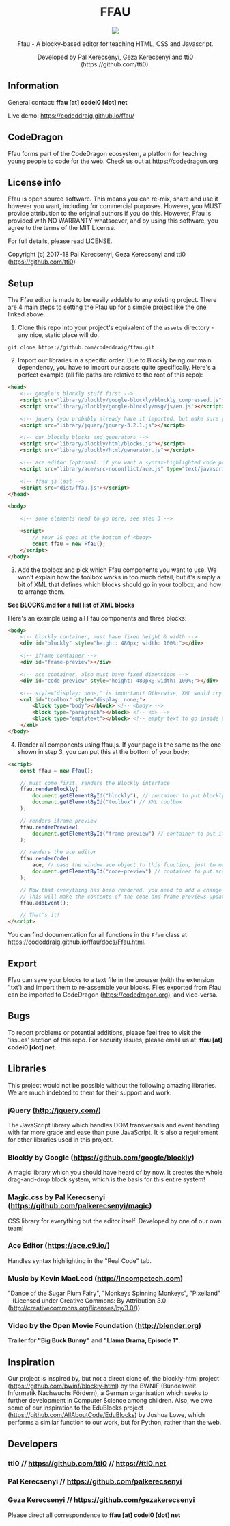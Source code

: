 <h1 align="center">FFAU</h1>
<p align="center"><img src="https://img.shields.io/badge/version-0.3.1-brightgreen.svg"></p>
<p align="center">Ffau - A blocky-based editor for teaching HTML, CSS and Javascript.</p>
<p align="center">Developed by Pal Kerecsenyi, Geza Kerecsenyi and tti0 (https://github.com/tti0).</p>

## Information
General contact: **ffau [at] codei0 [dot] net**

Live demo: https://codeddraig.github.io/ffau/

## CodeDragon

Ffau forms part of the CodeDragon ecosystem, a platform for teaching young people to code for the web. Check us out at https://codedragon.org

## License info

Ffau is open source software. This means you can re-mix, share and use it however you want, including for commercial purposes. However, you MUST provide attribution to the original authors if you do this. However, Ffau is provided with NO WARRANTY whatsoever, and by using this software, you agree to the terms of the MIT License.

For full details, please read LICENSE.

Copyright (c) 2017-18 Pal Kerecsenyi, Geza Kerecsenyi and tti0 (https://github.com/tti0)

## Setup
The Ffau editor is made to be easily addable to any existing project. There are 4 main steps to setting the Ffau up for a simple project like the one linked above.

1. Clone this repo into your project's equivalent of the `assets` directory - any nice, static place will do.

```
git clone https://github.com/codeddraig/ffau.git
```

2. Import our libraries in a specific order. Due to Blockly being our main dependency, you have to import our assets quite specifically. Here's a perfect example (all file paths are relative to the root of this repo):

```html
<head>
    <!-- google's blockly stuff first -->
    <script src="library/blockly/google-blockly/blockly_compressed.js"></script>
    <script src="library/blockly/google-blockly/msg/js/en.js"></script>

    <!-- jquery (you probably already have it imported, but make sure you've got at least v3.2.1) -->
    <script src="library/jquery/jquery-3.2.1.js"></script>

    <!-- our blockly blocks and generators -->
    <script src="library/blockly/html/blocks.js"></script>
    <script src="library/blockly/html/generator.js"></script>

    <!-- ace editor (optional: if you want a syntax-highlighted code preview) -->
    <script src="library/ace/src-noconflict/ace.js" type="text/javascript" charset="utf-8"></script>

    <!-- ffau js last -->
    <script src="dist/ffau.js"></script>
</head>

<body>

    <!-- some elements need to go here, see step 3 -->

    <script>
        // Your JS goes at the bottom of <body>
        const ffau = new Ffau();
    </script>
</body>
```

3. Add the toolbox and pick which Ffau components you want to use. We won't explain how the toolbox works in too much detail, but it's simply a bit of XML that defines which blocks should go in your toolbox, and how to arrange them.

**See BLOCKS.md for a full list of XML blocks**

Here's an example using all Ffau components and three blocks:

```html
<body>
    <!-- blockly container, must have fixed height & width -->
    <div id="blockly" style="height: 480px; width: 100%;"></div>

    <!-- iframe container -->
    <div id="frame-preview"></div>

    <!-- ace container, also must have fixed dimensions -->
    <div id="code-preview" style="height: 480px; width: 100%;"></div>

    <!-- style="display: none;" is important! Otherwise, XML would try to render as HTML -->
    <xml id="toolbox" style="display: none;">
        <block type="body"></block> <!-- <body> -->
        <block type="paragraph"></block> <!-- <p> -->
        <block type="emptytext"></block> <!-- empty text to go inside paragraph -->
    </xml>
</body>
```

4. Render all components using ffau.js. If your page is the same as the one shown in step 3, you can put this at the bottom of your body:

```html
<script>
    const ffau = new Ffau();

    // must come first, renders the Blockly interface
    ffau.renderBlockly(
        document.getElementById("blockly"), // container to put blockly in
        document.getElementById("toolbox") // XML toolbox
    );

    // renders iframe preview
    ffau.renderPreview(
        document.getElementById("frame-preview") // container to put iframe in
    );

    // renders the ace editor
    ffau.renderCode(
        ace, // pass the window.ace object to this function, just to make sure it works
        document.getElementById("code-preview") // container to put ace in
    );

    // Now that everything has been rendered, you need to add a change listener to Blockly.
    // This will make the contents of the code and frame previews update whenever Blockly does.
    ffau.addEvent();

    // That's it!
</script>
```

You can find documentation for all functions in the `Ffau` class at https://codeddraig.github.io/ffau/docs/Ffau.html.

## Export
Ffau can save your blocks to a text file in the browser (with the extension '.txt') and import them to re-assemble your blocks. Files exported from Ffau can be imported to CodeDragon (https://codedragon.org), and vice-versa.

## Bugs
To report problems or potential additions, please feel free to visit the 'issues' section of this repo. For security issues, please email us at: **ffau [at] codei0 [dot] net**.

## Libraries
This project would not be possible without the following amazing libraries. We are much indebted to them for their support and work:

### jQuery (http://jquery.com/)
The JavaScript library which handles DOM transversals and event handling with far more grace and ease than pure JavaScript. It is also a requirement for other libraries used in this project.

### Blockly by Google (https://github.com/google/blockly)
A magic library which you should have heard of by now. It creates the whole drag-and-drop block system, which is the basis for this entire system!

### Magic.css by Pal Kerecsenyi (https://github.com/palkerecsenyi/magic)
CSS library for everything but the editor itself. Developed by one of our own team!

### Ace Editor (https://ace.c9.io/)
Handles syntax highlighting in the "Real Code" tab.

### Music by Kevin MacLeod (http://incompetech.com)
"Dance of the Sugar Plum Fairy", "Monkeys Spinning Monkeys", "Pixelland" - (Licensed under Creative Commons: By Attribution 3.0 (http://creativecommons.org/licenses/by/3.0/))

### Video by the Open Movie Foundation (http://blender.org)
**Trailer for "Big Buck Bunny"** and **"Llama Drama, Episode 1"**.

## Inspiration
Our project is inspired by, but not a direct clone of, the blockly-html project (https://github.com/bwinf/blockly-html) by the BWNIF (Bundesweit Informatik Nachwuchs Fördern), a German organisation which seeks to further development in Computer Science among children. Also, we owe some of our inspiration to the EduBlocks project (https://github.com/AllAboutCode/EduBlocks) by Joshua Lowe, which performs a similar function to our work, but for Python, rather than the web.

## Developers

### tti0 // https://github.com/tti0 // https://tti0.net

### Pal Kerecsenyi // https://github.com/palkerecsenyi

### Geza Kerecsenyi // https://github.com/gezakerecsenyi

Please direct all correspondence to **ffau [at] codei0 [dot] net**
